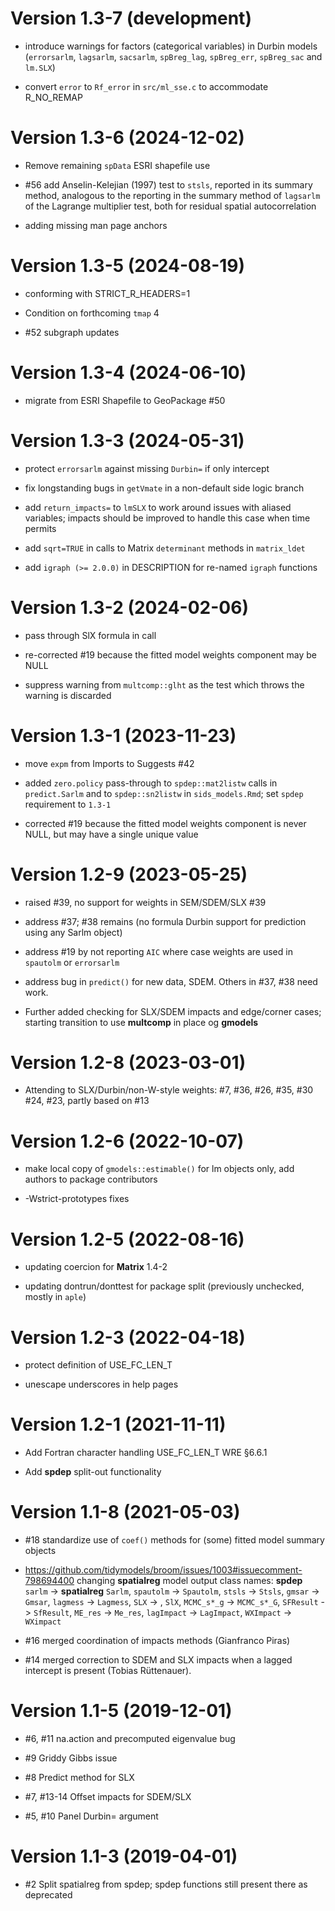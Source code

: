 # Version 1.3-7 (development)

* introduce warnings for factors (categorical variables) in Durbin models (`errorsarlm`, `lagsarlm`, `sacsarlm`, `spBreg_lag`, `spBreg_err`, `spBreg_sac` and `lm.SLX`)

* convert `error` to `Rf_error` in `src/ml_sse.c` to accommodate R_NO_REMAP

# Version 1.3-6 (2024-12-02)

* Remove remaining `spData` ESRI shapefile use

* #56 add Anselin-Kelejian (1997) test to `stsls`, reported in its summary method, analogous to the reporting in the summary method of `lagsarlm` of the Lagrange multiplier test, both for residual spatial autocorrelation

* adding missing man page anchors

# Version 1.3-5 (2024-08-19)

* conforming with STRICT_R_HEADERS=1 

* Condition on forthcoming `tmap` 4

* #52 subgraph updates

# Version 1.3-4 (2024-06-10)

* migrate from ESRI Shapefile to GeoPackage #50

# Version 1.3-3 (2024-05-31)

* protect `errorsarlm` against missing `Durbin=` if only intercept

* fix longstanding bugs in `getVmate` in a non-default side logic branch

* add `return_impacts=` to `lmSLX` to work around issues with aliased variables; impacts should be improved to handle this case when time permits

* add `sqrt=TRUE` in calls to Matrix `determinant` methods in `matrix_ldet`

* add `igraph (>= 2.0.0)` in DESCRIPTION for re-named `igraph` functions

# Version 1.3-2 (2024-02-06)

* pass through SlX formula in call

* re-corrected #19 because the fitted model weights component may be NULL

* suppress warning from `multcomp::glht` as the test which throws the warning is discarded

# Version 1.3-1 (2023-11-23)

* move `expm` from Imports to Suggests #42

* added `zero.policy` pass-through to `spdep::mat2listw` calls in `predict.Sarlm` and to `spdep::sn2listw` in `sids_models.Rmd`; set `spdep` requirement to `1.3-1`

* corrected #19 because the fitted model weights component is never NULL, but may have a single unique value

# Version 1.2-9 (2023-05-25)

* raised #39, no support for weights in SEM/SDEM/SLX #39

* address #37; #38 remains (no formula Durbin support for prediction using any Sarlm object)

* address #19 by not reporting `AIC` where case weights are used in `spautolm` or `errorsarlm`

* address bug in `predict()` for new data, SDEM. Others in #37, #38 need work.

* Further added checking for SLX/SDEM impacts and edge/corner cases; starting transition to use **multcomp** in place og **gmodels**

# Version 1.2-8 (2023-03-01)

* Attending to SLX/Durbin/non-W-style weights: #7, #36, #26, #35, #30 #24, #23, partly based on #13

# Version 1.2-6 (2022-10-07)

* make local copy of `gmodels::estimable()` for lm objects only, add authors to package contributors

* -Wstrict-prototypes fixes

# Version 1.2-5 (2022-08-16)

* updating coercion for **Matrix** 1.4-2

* updating dontrun/donttest for package split (previously unchecked, mostly in `aple`)

# Version 1.2-3 (2022-04-18)

* protect definition of USE_FC_LEN_T

* unescape underscores in help pages

# Version 1.2-1 (2021-11-11)

* Add Fortran character handling USE_FC_LEN_T WRE §6.6.1

* Add **spdep** split-out functionality

# Version 1.1-8 (2021-05-03)

* #18 standardize use of `coef()` methods for (some) fitted model summary objects

* https://github.com/tidymodels/broom/issues/1003#issuecomment-798694400 changing **spatialreg** model output class names: **spdep** `sarlm` -> **spatialreg** `Sarlm`, `spautolm` -> `Spautolm`, `stsls` -> `Stsls`, `gmsar` -> `Gmsar`, `lagmess` -> `Lagmess`, `SLX` -> , `SlX`, `MCMC_s*_g` -> `MCMC_s*_G`, `SFResult` -> `SfResult`, `ME_res` -> `Me_res`, `lagImpact` -> `LagImpact`, `WXImpact` -> `WXimpact`

* #16 merged coordination of impacts methods (Gianfranco Piras)

* #14 merged correction to SDEM and SLX impacts when a lagged intercept is present (Tobias Rüttenauer).

# Version 1.1-5 (2019-12-01)

* #6, #11 na.action and precomputed eigenvalue bug

* #9 Griddy Gibbs issue

* #8 Predict method for SLX

* #7, #13-14 Offset impacts for SDEM/SLX

* #5, #10 Panel Durbin= argument


# Version 1.1-3 (2019-04-01)

* #2 Split spatialreg from spdep; spdep functions still present there as deprecated

